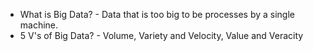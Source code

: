 * What is Big Data? - Data that is too big to be processes by a single machine. 
* 5 V's of Big Data? - Volume, Variety and Velocity, Value and Veracity
